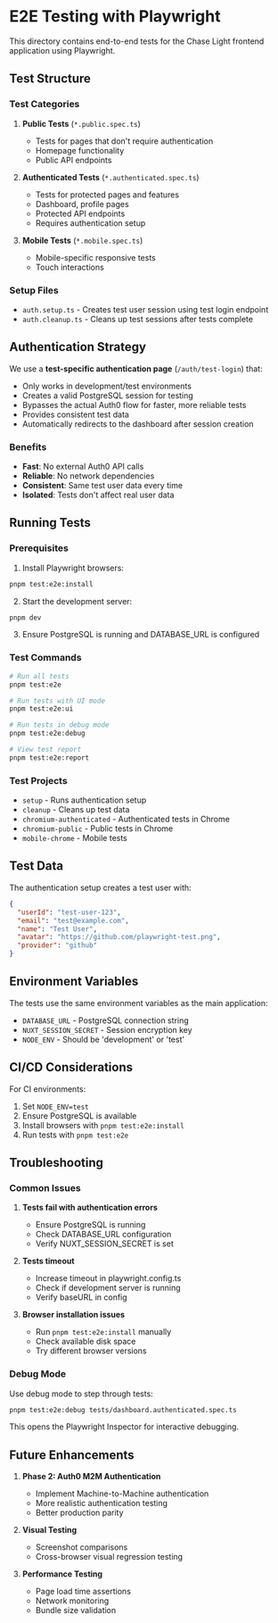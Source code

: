 # E2E Testing with Playwright

This directory contains end-to-end tests for the Chase Light frontend application using Playwright.

## Test Structure

### Test Categories

1. **Public Tests** (`*.public.spec.ts`)

   - Tests for pages that don't require authentication
   - Homepage functionality
   - Public API endpoints

2. **Authenticated Tests** (`*.authenticated.spec.ts`)

   - Tests for protected pages and features
   - Dashboard, profile pages
   - Protected API endpoints
   - Requires authentication setup

3. **Mobile Tests** (`*.mobile.spec.ts`)
   - Mobile-specific responsive tests
   - Touch interactions

### Setup Files

- `auth.setup.ts` - Creates test user session using test login endpoint
- `auth.cleanup.ts` - Cleans up test sessions after tests complete

## Authentication Strategy

We use a **test-specific authentication page** (`/auth/test-login`) that:

- Only works in development/test environments
- Creates a valid PostgreSQL session for testing
- Bypasses the actual Auth0 flow for faster, more reliable tests
- Provides consistent test data
- Automatically redirects to the dashboard after session creation

### Benefits

- **Fast**: No external Auth0 API calls
- **Reliable**: No network dependencies
- **Consistent**: Same test user data every time
- **Isolated**: Tests don't affect real user data

## Running Tests

### Prerequisites

1. Install Playwright browsers:

```bash
pnpm test:e2e:install
```

2. Start the development server:

```bash
pnpm dev
```

3. Ensure PostgreSQL is running and DATABASE_URL is configured

### Test Commands

```bash
# Run all tests
pnpm test:e2e

# Run tests with UI mode
pnpm test:e2e:ui

# Run tests in debug mode
pnpm test:e2e:debug

# View test report
pnpm test:e2e:report
```

### Test Projects

- `setup` - Runs authentication setup
- `cleanup` - Cleans up test data
- `chromium-authenticated` - Authenticated tests in Chrome
- `chromium-public` - Public tests in Chrome
- `mobile-chrome` - Mobile tests

## Test Data

The authentication setup creates a test user with:

```json
{
  "userId": "test-user-123",
  "email": "test@example.com",
  "name": "Test User",
  "avatar": "https://github.com/playwright-test.png",
  "provider": "github"
}
```

## Environment Variables

The tests use the same environment variables as the main application:

- `DATABASE_URL` - PostgreSQL connection string
- `NUXT_SESSION_SECRET` - Session encryption key
- `NODE_ENV` - Should be 'development' or 'test'

## CI/CD Considerations

For CI environments:

1. Set `NODE_ENV=test`
2. Ensure PostgreSQL is available
3. Install browsers with `pnpm test:e2e:install`
4. Run tests with `pnpm test:e2e`

## Troubleshooting

### Common Issues

1. **Tests fail with authentication errors**

   - Ensure PostgreSQL is running
   - Check DATABASE_URL configuration
   - Verify NUXT_SESSION_SECRET is set

2. **Tests timeout**

   - Increase timeout in playwright.config.ts
   - Check if development server is running
   - Verify baseURL in config

3. **Browser installation issues**
   - Run `pnpm test:e2e:install` manually
   - Check available disk space
   - Try different browser versions

### Debug Mode

Use debug mode to step through tests:

```bash
pnpm test:e2e:debug tests/dashboard.authenticated.spec.ts
```

This opens the Playwright Inspector for interactive debugging.

## Future Enhancements

1. **Phase 2: Auth0 M2M Authentication**

   - Implement Machine-to-Machine authentication
   - More realistic authentication testing
   - Better production parity

2. **Visual Testing**

   - Screenshot comparisons
   - Cross-browser visual regression testing

3. **Performance Testing**
   - Page load time assertions
   - Network monitoring
   - Bundle size validation
